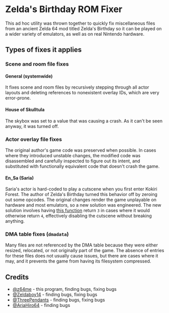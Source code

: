 # Zelda's Birthday ROM Fixer

This ad hoc utility was thrown together to quickly fix miscellaneous files from an ancient Zelda 64 mod titled Zelda's Birthday so it can be played on a wider variety of emulators, as well as on real Nintendo hardware.

## Types of fixes it applies

### Scene and room file fixes

#### General (systemwide)

It fixes scene and room files by recursively stepping through all actor layouts and deleting references to nonexistent overlay IDs, which are very error-prone.

#### House of Skulltula

The skybox was set to a value that was causing a crash. As it can't be seen anyway, it was turned off.

### Actor overlay file fixes

The original author's game code was preserved when possible. In cases where they introduced unstable changes, the modified code was disassembled and carefully inspected to figure out its intent, and substituted with functionally equivalent code that doesn't crash the game.

#### En_Sa (Saria)

Saria's actor is hard-coded to play a cutscene when you first enter Kokiri Forest. The author of Zelda's Birthday turned this behavior off by zeroing out some opcodes. The original changes render the game unplayable on hardware and most emulators, so a new solution was engineered. The new solution involves having [this function](https://github.com/zeldaret/oot/blob/e37b9934837ec96304a3ef9576d8d283cfa0f7bb/src/overlays/actors/ovl_En_Sa/z_en_sa.c#L383) return `3` in cases where it would otherwise return `4`, effectively disabling the cutscene without breaking anything.

### DMA table fixes (`dmadata`)

Many files are not referenced by the DMA table because they were either resized, relocated, or not originally part of the game. The absence of entries for these files does not usually cause issues, but there are cases where it may, and it prevents the game from having its filesystem compressed.

## Credits

- [@z64me](https://github.com/z64me) - this program, finding bugs, fixing bugs
- [@Zeldaboy14](https://github.com/Zeldaboy14) - finding bugs, fixing bugs
- [@ThreePendants](https://github.com/ThreePendants) - finding bugs, fixing bugs
- [@AriaHiro64](https://github.com/AriaHiro64) - finding bugs
